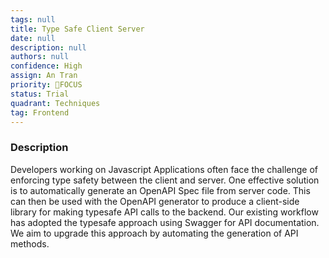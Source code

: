 ```yaml
---
tags: null
title: Type Safe Client Server
date: null
description: null
authors: null
confidence: High
assign: An Tran
priority: 🎯FOCUS
status: Trial
quadrant: Techniques
tag: Frontend
---
```


<!-- table_of_contents 59f48ef1-694b-475b-8b4c-ac039e75e23f -->

### Description
Developers working on Javascript Applications often face the challenge of enforcing type safety between the client and server. One effective solution is to automatically generate an OpenAPI Spec file from server code. This can then be used with the OpenAPI generator to produce a client-side library for making typesafe API calls to the backend. Our existing workflow has adopted the typesafe approach using Swagger for API documentation. We aim to upgrade this approach by automating the generation of API methods.

<!-- child_database 54105ad3-6180-4286-b4d0-03be4f054db6 -->
